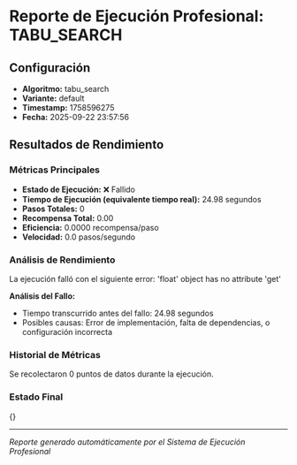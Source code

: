# Reporte de Ejecución Profesional: TABU_SEARCH

## Configuración
- **Algoritmo:** tabu_search
- **Variante:** default
- **Timestamp:** 1758596275
- **Fecha:** 2025-09-22 23:57:56

## Resultados de Rendimiento

### Métricas Principales
- **Estado de Ejecución:** ❌ Fallido
- **Tiempo de Ejecución (equivalente tiempo real):** 24.98 segundos
- **Pasos Totales:** 0
- **Recompensa Total:** 0.00
- **Eficiencia:** 0.0000 recompensa/paso
- **Velocidad:** 0.0 pasos/segundo

### Análisis de Rendimiento

La ejecución falló con el siguiente error: 'float' object has no attribute 'get'

**Análisis del Fallo:**
- Tiempo transcurrido antes del fallo: 24.98 segundos
- Posibles causas: Error de implementación, falta de dependencias, o configuración incorrecta


### Historial de Métricas
Se recolectaron 0 puntos de datos durante la ejecución.

### Estado Final
{}

---
*Reporte generado automáticamente por el Sistema de Ejecución Profesional*
